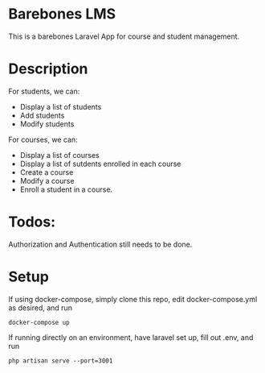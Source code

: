 # Barebones LMS
This is a barebones Laravel App for course and student management. 

# Description
For students, we can:
- Display a list of students
- Add students
- Modify students

For courses, we can:
- Display a list of courses
- Display a list of sutdents enrolled in each course
- Create a course
- Modify a course
- Enroll a student in a course.

# Todos:
Authorization and Authentication still needs to be done.

# Setup
If using docker-compose, simply clone this repo, edit docker-compose.yml as desired, and run
```
docker-compose up
```

If running directly on an environment, have laravel set up, fill out .env, and run
```
php artisan serve --port=3001
```
